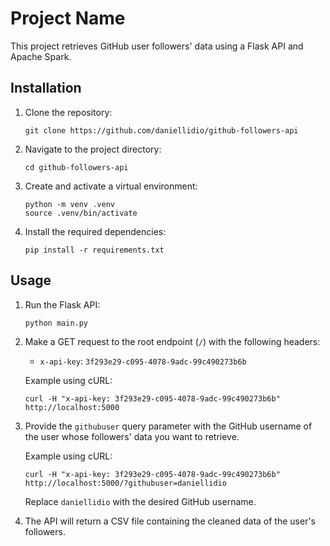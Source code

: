 # Project Name

This project retrieves GitHub user followers' data using a Flask API and Apache Spark.

## Installation

1. Clone the repository:
   ```
   git clone https://github.com/daniellidio/github-followers-api
   ```

2. Navigate to the project directory:
   ```
   cd github-followers-api
   ```

3. Create and activate a virtual environment:
   ```
   python -m venv .venv
   source .venv/bin/activate
   ```

3. Install the required dependencies:
   ```
   pip install -r requirements.txt
   ```

## Usage

1. Run the Flask API:
   ```
   python main.py
   ```

2. Make a GET request to the root endpoint (`/`) with the following headers:
   - `x-api-key`: `3f293e29-c095-4078-9adc-99c490273b6b`

   Example using cURL:
   ```
   curl -H "x-api-key: 3f293e29-c095-4078-9adc-99c490273b6b" http://localhost:5000
   ```

3. Provide the `githubuser` query parameter with the GitHub username of the user whose followers' data you want to retrieve.

   Example using cURL:
   ```
   curl -H "x-api-key: 3f293e29-c095-4078-9adc-99c490273b6b" http://localhost:5000/?githubuser=daniellidio
   ```

   Replace `daniellidio` with the desired GitHub username.

4. The API will return a CSV file containing the cleaned data of the user's followers.
